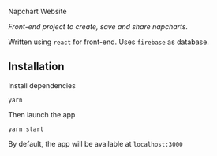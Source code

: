 Napchart Website

*Front-end project to create, save and share napcharts.*

Written using `react` for front-end. Uses `firebase` as database.

## Installation

Install dependencies
````
yarn
````

Then launch the app
````
yarn start
````

By default, the app will be available at `localhost:3000`